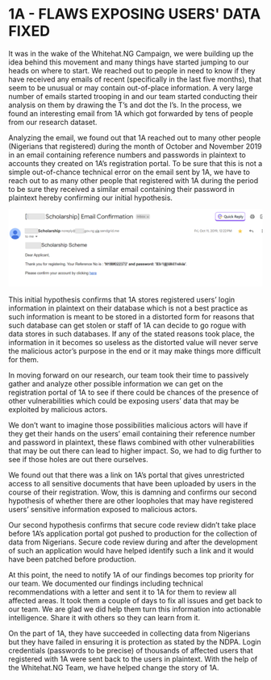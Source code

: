 # 1A - FLAWS EXPOSING USERS' DATA FIXED

It was in the wake of the Whitehat.NG Campaign, we were building up the idea behind this movement and many things have started jumping to our heads on where to start. We reached out to people in need to know if they have received any emails of recent (specifically in the last five months), that seem to be unusual or may contain out-of-place information. A very large number of emails started trooping in and our team started conducting their analysis on them by drawing the T’s and dot the I’s. In the process, we found an interesting email from 1A which got forwarded by tens of people from our research dataset.

Analyzing the email, we found out that 1A reached out to many other people (Nigerians that registered) during the month of October and November 2019 in an email containing reference numbers and passwords in plaintext to accounts they created on 1A’s registration portal. To be sure that this is not a simple out-of-chance technical error on the email sent by 1A, we have to reach out to as many other people that registered with 1A during the period to be sure they received a similar email containing their password in plaintext hereby confirming our initial hypothesis.

![](https://raw.githubusercontent.com/ngwhitehat/Lessons-From-Disclosures/main/res/1A-now.png)

This initial hypothesis confirms that 1A stores registered users’ login information in plaintext on their database which is not a best practice as such information is meant to be stored in a distorted form for reasons that such database can get stolen or staff of 1A can decide to go rogue with data stores in such databases. If any of the stated reasons took place, the information in it becomes so useless as the distorted value will never serve the malicious actor’s purpose in the end or it may make things more difficult for them.

In moving forward on our research, our team took their time to passively gather and analyze other possible information we can get on the registration portal of 1A to see if there could be chances of the presence of other vulnerabilities which could be exposing users’ data that may be exploited by malicious actors.

We don’t want to imagine those possibilities malicious actors will have if they get their hands on the users’ email containing their reference number and password in plaintext, these flaws combined with other vulnerabilities that may be out there can lead to higher impact. So, we had to dig further to see if those holes are out there ourselves.

We found out that there was a link on 1A’s portal that gives unrestricted access to all sensitive documents that have been uploaded by users in the course of their registration. Wow, this is damning and confirms our second hypothesis of whether there are other loopholes that may have registered users’ sensitive information exposed to malicious actors.

Our second hypothesis confirms that secure code review didn’t take place before 1A’s application portal got pushed to production for the collection of data from Nigerians. Secure code review during and after the development of such an application would have helped identify such a link and it would have been patched before production.

At this point, the need to notify 1A of our findings becomes top priority for our team. We documented our findings including technical recommendations with a letter and sent it to 1A for them to review all affected areas. It took them a couple of days to fix all issues and get back to our team. We are glad we did help them turn this information into actionable intelligence. Share it with others so they can learn from it.

On the part of 1A, they have succeeded in collecting data from Nigerians but they have failed in ensuring it is protection as stated by the NDPA. Login credentials (passwords to be precise) of thousands of affected users that registered with 1A were sent back to the users in plaintext. With the help of the Whitehat.NG Team, we have helped change the story of 1A.

